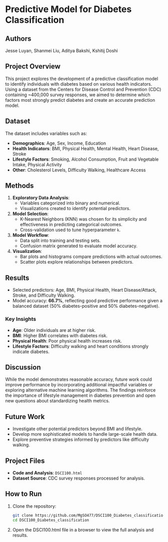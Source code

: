 # Predictive Model for Diabetes Classification

## Authors
Jesse Luyan, Shanmei Liu, Aditya Bakshi, Kshitij Doshi

## Project Overview
This project explores the development of a predictive classification model to identify individuals with diabetes based on various health indicators. Using a dataset from the Centers for Disease Control and Prevention (CDC) containing ~400,000 survey responses, we aimed to determine which factors most strongly predict diabetes and create an accurate prediction model.

## Dataset
The dataset includes variables such as:
- **Demographics**: Age, Sex, Income, Education
- **Health Indicators**: BMI, Physical Health, Mental Health, Heart Disease, Stroke
- **Lifestyle Factors**: Smoking, Alcohol Consumption, Fruit and Vegetable Intake, Physical Activity
- **Other**: Cholesterol Levels, Difficulty Walking, Healthcare Access

## Methods
1. **Exploratory Data Analysis**:
   - Variables categorized into binary and numerical.
   - Visualizations created to identify potential predictors.
2. **Model Selection**:
   - K-Nearest Neighbors (KNN) was chosen for its simplicity and effectiveness in predicting categorical outcomes.
   - Cross-validation used to tune hyperparameter `k`.
3. **Model Workflow**:
   - Data split into training and testing sets.
   - Confusion matrix generated to evaluate model accuracy.
4. **Visualization**:
   - Bar plots and histograms compare predictions with actual outcomes.
   - Scatter plots explore relationships between predictors.

## Results
- Selected predictors: Age, BMI, Physical Health, Heart Disease/Attack, Stroke, and Difficulty Walking.
- Model accuracy: **66.7%**, reflecting good predictive performance given a balanced dataset (50% diabetes-positive and 50% diabetes-negative).

### Key Insights
- **Age**: Older individuals are at higher risk.
- **BMI**: Higher BMI correlates with diabetes risk.
- **Physical Health**: Poor physical health increases risk.
- **Lifestyle Factors**: Difficulty walking and heart conditions strongly indicate diabetes.

## Discussion
While the model demonstrates reasonable accuracy, future work could improve performance by incorporating additional impactful variables or exploring alternative machine learning algorithms. The findings reinforce the importance of lifestyle management in diabetes prevention and open new questions about standardizing health metrics.

## Future Work
- Investigate other potential predictors beyond BMI and lifestyle.
- Develop more sophisticated models to handle large-scale health data.
- Explore preventive strategies informed by predictors like difficulty walking.

## Project Files
- **Code and Analysis**: `DSCI100.html`
- **Dataset Source**: CDC survey responses processed for analysis.

## How to Run
1. Clone the repository:
   ```bash
   git clone https://github.com/MgSO477/DSCI100_Diabetes_classification.git
   cd DSCI100_Diabetes_classification
2. Open the DSCI100.html file in a browser to view the full analysis and results.
